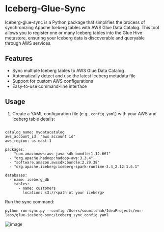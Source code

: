 # Iceberg-Glue-Sync

Iceberg-glue-sync is a Python package that simplifies the process of synchronizing Apache Iceberg tables with AWS Glue Data Catalog. This tool allows you to register one or many Iceberg tables into the Glue Hive metastore, ensuring your Iceberg data is discoverable and queryable through AWS services.

## Features

- Sync multiple Iceberg tables to AWS Glue Data Catalog
- Automatically detect and use the latest Iceberg metadata file
- Support for custom AWS configurations
- Easy-to-use command-line interface



## Usage

1. Create a YAML configuration file (e.g., `config.yaml`) with your AWS and Iceberg table details:
```

catalog_name: mydatacatalog
aws_account_id: "aws account id"
aws_region: us-east-1

packages:
  - "com.amazonaws:aws-java-sdk-bundle:1.12.661"
  - "org.apache.hadoop:hadoop-aws:3.3.4"
  - "software.amazon.awssdk:bundle:2.29.38"
  - "org.apache.iceberg:iceberg-spark-runtime-3.4_2.12:1.6.1"

databases:
  - name: iceberg_db
    tables:
      - name: customers
        location: s3://<path ot your iceberg>

```
 Run the sync command:
 ```
python run-sync.py --config /Users/soumilshah/IdeaProjects/emr-labs/glue-iceberg-sync/iceberg_sync_config.yaml

```
![image](https://github.com/user-attachments/assets/b7a0f042-806b-4a66-b86a-04af62de2c5e)

